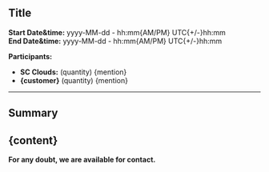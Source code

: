 ## Title

<b>Start Date&time:</b> yyyy-MM-dd - hh:mm{AM/PM} UTC{+/-}hh:mm    
<b>End Date&time:</b> yyyy-MM-dd - hh:mm{AM/PM} UTC{+/-}hh:mm 

<b>Participants:</b>    

- <b>SC Clouds:</b> (quantity) {mention}   
- <b>{customer}</b> (quantity) {mention}   

--- 

## Summary 

{content}
--- 

**For any doubt, we are available for contact.**
